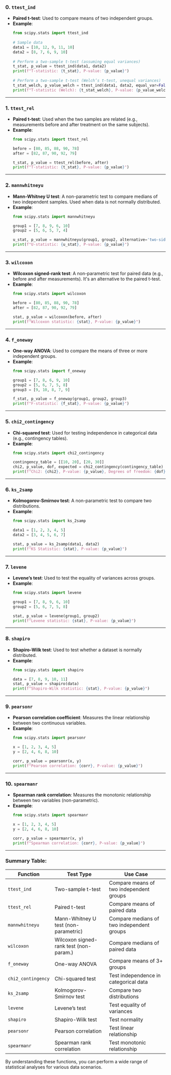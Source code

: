 ### 0. **`ttest_ind`**
   - **Paired t-test**: Used to compare means of two independent groups.
   - **Example**:
     ```python
     from scipy.stats import ttest_ind
    
     # Sample data
     data1 = [10, 12, 9, 11, 10]
     data2 = [8, 7, 6, 9, 10]
    
     # Perform a two-sample t-test (assuming equal variances)
     t_stat, p_value = ttest_ind(data1, data2)
     print(f"T-statistic: {t_stat}, P-value: {p_value}")
    
     # Perform a two-sample t-test (Welch’s t-test, unequal variances)
     t_stat_welch, p_value_welch = ttest_ind(data1, data2, equal_var=False)
     print(f"T-statistic (Welch): {t_stat_welch}, P-value: {p_value_welch}")
     ```

---

### 1. **`ttest_rel`**
   - **Paired t-test**: Used when the two samples are related (e.g., measurements before and after treatment on the same subjects).
   - **Example**:
     ```python
     from scipy.stats import ttest_rel

     before = [80, 85, 88, 90, 78]
     after = [82, 87, 90, 92, 79]

     t_stat, p_value = ttest_rel(before, after)
     print(f"T-statistic: {t_stat}, P-value: {p_value}")
     ```

---

### 2. **`mannwhitneyu`**
   - **Mann-Whitney U test**: A non-parametric test to compare medians of two independent samples. Used when data is not normally distributed.
   - **Example**:
     ```python
     from scipy.stats import mannwhitneyu

     group1 = [7, 8, 9, 6, 10]
     group2 = [5, 6, 5, 7, 4]

     u_stat, p_value = mannwhitneyu(group1, group2, alternative='two-sided')
     print(f"U-statistic: {u_stat}, P-value: {p_value}")
     ```

---

### 3. **`wilcoxon`**
   - **Wilcoxon signed-rank test**: A non-parametric test for paired data (e.g., before and after measurements). It's an alternative to the paired t-test.
   - **Example**:
     ```python
     from scipy.stats import wilcoxon

     before = [80, 85, 88, 90, 78]
     after = [82, 87, 90, 92, 79]

     stat, p_value = wilcoxon(before, after)
     print(f"Wilcoxon statistic: {stat}, P-value: {p_value}")
     ```

---

### 4. **`f_oneway`**
   - **One-way ANOVA**: Used to compare the means of three or more independent groups.
   - **Example**:
     ```python
     from scipy.stats import f_oneway

     group1 = [7, 8, 6, 9, 10]
     group2 = [5, 6, 7, 5, 8]
     group3 = [9, 10, 8, 7, 9]

     f_stat, p_value = f_oneway(group1, group2, group3)
     print(f"F-statistic: {f_stat}, P-value: {p_value}")
     ```

---

### 5. **`chi2_contingency`**
   - **Chi-squared test**: Used for testing independence in categorical data (e.g., contingency tables).
   - **Example**:
     ```python
     from scipy.stats import chi2_contingency

     contingency_table = [[10, 20], [20, 30]]
     chi2, p_value, dof, expected = chi2_contingency(contingency_table)
     print(f"Chi2: {chi2}, P-value: {p_value}, Degrees of freedom: {dof}")
     ```

---

### 6. **`ks_2samp`**
   - **Kolmogorov-Smirnov test**: A non-parametric test to compare two distributions.
   - **Example**:
     ```python
     from scipy.stats import ks_2samp

     data1 = [1, 2, 3, 4, 5]
     data2 = [3, 4, 5, 6, 7]

     stat, p_value = ks_2samp(data1, data2)
     print(f"KS Statistic: {stat}, P-value: {p_value}")
     ```

---

### 7. **`levene`**
   - **Levene’s test**: Used to test the equality of variances across groups.
   - **Example**:
     ```python
     from scipy.stats import levene

     group1 = [7, 8, 9, 6, 10]
     group2 = [5, 6, 7, 5, 8]

     stat, p_value = levene(group1, group2)
     print(f"Levene statistic: {stat}, P-value: {p_value}")
     ```

---

### 8. **`shapiro`**
   - **Shapiro-Wilk test**: Used to test whether a dataset is normally distributed.
   - **Example**:
     ```python
     from scipy.stats import shapiro

     data = [7, 8, 9, 10, 11]
     stat, p_value = shapiro(data)
     print(f"Shapiro-Wilk statistic: {stat}, P-value: {p_value}")
     ```

---

### 9. **`pearsonr`**
   - **Pearson correlation coefficient**: Measures the linear relationship between two continuous variables.
   - **Example**:
     ```python
     from scipy.stats import pearsonr

     x = [1, 2, 3, 4, 5]
     y = [2, 4, 6, 8, 10]

     corr, p_value = pearsonr(x, y)
     print(f"Pearson correlation: {corr}, P-value: {p_value}")
     ```

---

### 10. **`spearmanr`**
   - **Spearman rank correlation**: Measures the monotonic relationship between two variables (non-parametric).
   - **Example**:
     ```python
     from scipy.stats import spearmanr

     x = [1, 2, 3, 4, 5]
     y = [2, 4, 6, 8, 10]

     corr, p_value = spearmanr(x, y)
     print(f"Spearman correlation: {corr}, P-value: {p_value}")
     ```

---

### Summary Table:
| **Function**         | **Test Type**                           | **Use Case**                              |
|-----------------------|-----------------------------------------|-------------------------------------------|
| `ttest_ind`          | Two-sample t-test                      | Compare means of two independent groups   |
| `ttest_rel`          | Paired t-test                          | Compare means of paired data              |
| `mannwhitneyu`       | Mann-Whitney U test (non-parametric)   | Compare medians of two independent groups |
| `wilcoxon`           | Wilcoxon signed-rank test (non-param.) | Compare medians of paired data            |
| `f_oneway`           | One-way ANOVA                          | Compare means of 3+ groups                |
| `chi2_contingency`   | Chi-squared test                       | Test independence in categorical data     |
| `ks_2samp`           | Kolmogorov-Smirnov test                | Compare two distributions                 |
| `levene`             | Levene’s test                          | Test equality of variances                |
| `shapiro`            | Shapiro-Wilk test                      | Test normality                            |
| `pearsonr`           | Pearson correlation                    | Test linear relationship                  |
| `spearmanr`          | Spearman rank correlation              | Test monotonic relationship               |

By understanding these functions, you can perform a wide range of statistical analyses for various data scenarios.
